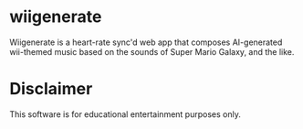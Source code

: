 # wiigenerate

Wiigenerate is a heart-rate sync'd web app that composes AI-generated wii-themed music based on the sounds of Super Mario Galaxy, and the like.

# Disclaimer

This software is for educational entertainment purposes only.